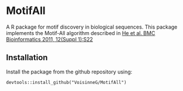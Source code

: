 # MotifAll
A R package for motif discovery in biological sequences.
This package implements the Motif-All algorithm described in [He et al. BMC Bioinformatics 2011, 12(Suppl 1):S22](http://www.biomedcentral.com/1471-2105/12/S1/S22)

Installation
---
Install the package from the github repository using:
```
devtools::install_github("VoisinneG/MotifAll")
```

